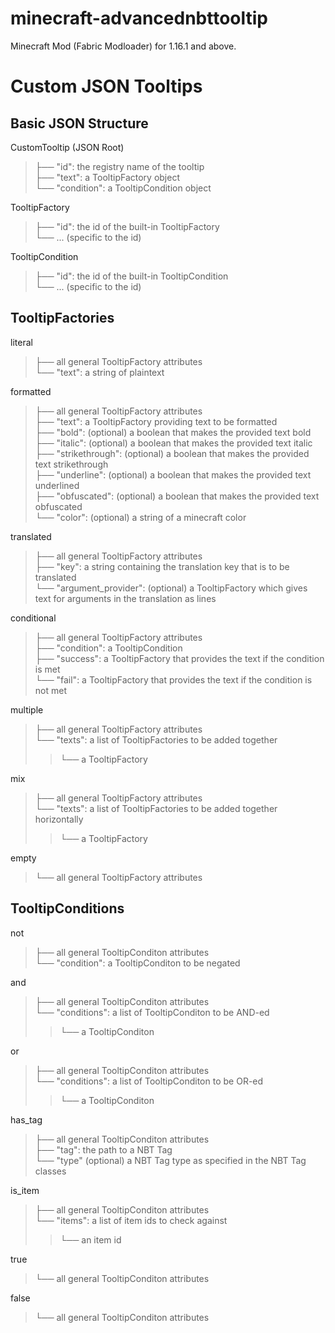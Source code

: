 ﻿# minecraft-advancednbttooltip
Minecraft Mod (Fabric Modloader) for 1.16.1 and above.

<h1>Custom JSON Tooltips</h1>
<h2>Basic JSON Structure</h2>

CustomTooltip (JSON Root)<br>
>├── "id": the registry name of the tooltip<br>
>├── "text": a TooltipFactory object<br>
>└── "condition": a TooltipCondition object<br>

TooltipFactory <br>
>├── "id": the id of the built-in TooltipFactory<br>
>└── ... (specific to the id)<br>

TooltipCondition <br>
>├── "id": the id of the built-in TooltipCondition<br>
>└── ... (specific to the id)<br>

<h2>TooltipFactories</h2>

literal<br>
>├── all general TooltipFactory attributes<br>
>└── "text": a string of plaintext<br>

formatted<br>
>├── all general TooltipFactory attributes<br>
>├── "text": a TooltipFactory providing text to be formatted<br>
>├── "bold": (optional) a boolean that makes the provided text bold<br>
>├── "italic": (optional) a boolean that makes the provided text italic<br>
>├── "strikethrough": (optional) a boolean that makes the provided text strikethrough<br>
>├── "underline": (optional) a boolean that makes the provided text underlined<br>
>├── "obfuscated": (optional) a boolean that makes the provided text obfuscated<br>
>└── "color": (optional) a string of a minecraft color<br>

translated<br>
>├── all general TooltipFactory attributes<br>
>├── "key": a string containing the translation key that is to be translated<br>
>└── "argument_provider": (optional) a TooltipFactory which gives text for arguments in the translation as lines<br>

conditional<br>
>├── all general TooltipFactory attributes<br>
>├── "condition": a TooltipCondition<br>
>├── "success": a TooltipFactory that provides the text if the condition is met<br>
>└── "fail": a TooltipFactory that provides the text if the condition is not met<br>

multiple<br>
>├── all general TooltipFactory attributes<br>
>└── "texts": a list of TooltipFactories to be added together<br>
>>└── a TooltipFactory<br>

mix<br>
>├── all general TooltipFactory attributes<br>
>└── "texts": a list of TooltipFactories to be added together horizontally<br>
>>└── a TooltipFactory<br>

empty<br>
>└── all general TooltipFactory attributes<br>

<h2>TooltipConditions</h2>

not<br>
>├── all general TooltipConditon attributes<br>
>└── "condition": a TooltipConditon to be negated<br>

and<br>
>├── all general TooltipConditon attributes<br>
>└── "conditions": a list of TooltipConditon to be AND-ed<br>
>>└── a TooltipConditon<br>

or<br>
>├── all general TooltipConditon attributes<br>
>└── "conditions": a list of TooltipConditon to be OR-ed<br>
>>└── a TooltipConditon<br>

has_tag<br>
>├── all general TooltipConditon attributes<br>
>├── "tag": the path to a NBT Tag<br>
>└── "type" (optional) a NBT Tag type as specified in the NBT Tag classes<br>

is_item<br>
>├── all general TooltipConditon attributes<br>
>└── "items": a list of item ids to check against<br>
>>└── an item id<br>

true<br>
>└── all general TooltipConditon attributes<br>

false<br>
>└── all general TooltipConditon attributes<br>
